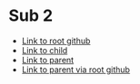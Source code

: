 # Sub 2

* [Link to root github](/)
* [Link to child](sub3)
* [Link to parent](..)
* [Link to parent via root github](/github/sub1/sub2)
